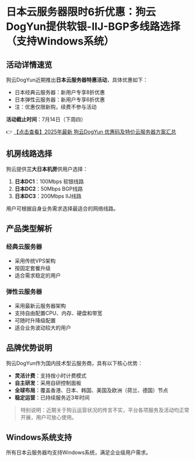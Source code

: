 # 日本云服务器限时6折优惠：狗云DogYun提供软银-IIJ-BGP多线路选择（支持Windows系统）

## 活动详情速览

狗云DogYun近期推出**日本云服务器特惠活动**，具体优惠如下：
- 日本经典云服务器：新用户专享8折优惠
- 日本弹性云服务器：新用户专享6折优惠
- 注：优惠仅限新购，续费不参与活动

**活动截止时间**：7月14日（下周四）

👉 [【点击查看】2025年最新 狗云DogYun 优惠码及特价云服务器方案汇总](https://bit.ly/DogYun)

## 机房线路选择

狗云提供**三大日本机房**供用户选择：
1. **日本DC1**：100Mbps 软银线路
2. **日本DC2**：50Mbps BGP线路
3. **日本DC3**：200Mbps IIJ线路

用户可根据自身业务需求选择最适合的网络线路。

## 产品类型解析

### 经典云服务器
- 采用传统VPS架构
- 按固定套餐升级
- 适合需求稳定的用户

### 弹性云服务器
- 采用最新云服务器架构
- 支持自由配置CPU、内存、硬盘和带宽
- 可随时升降级配置
- 适合业务波动较大的用户

## 品牌优势说明

狗云DogYun作为国内技术型云服务商，具有以下核心优势：
- **灵活计费**：支持按小时计费模式
- **自主研发**：采用自研控制面板
- **全球布局**：覆盖香港、日本、韩国、美国及欧洲（荷兰、德国）节点
- **稳定运营**：已持续服务近3年时间

> 特别说明：近期关于狗云运营状况的传言不实，平台各项服务及活动均正常开展，用户可放心使用。

## Windows系统支持

所有日本云服务器均支持Windows系统，满足企业级用户需求。
